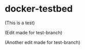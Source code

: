 # docker-testbed

(This is a test)

(Edit made for test-branch)

(Another edit made for test-branch)